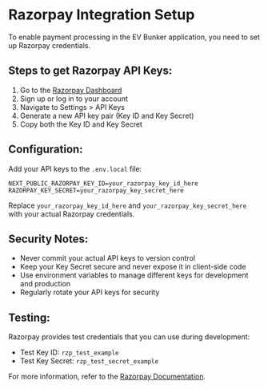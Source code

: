 # Razorpay Integration Setup

To enable payment processing in the EV Bunker application, you need to set up Razorpay credentials.

## Steps to get Razorpay API Keys:

1. Go to the [Razorpay Dashboard](https://dashboard.razorpay.com/)
2. Sign up or log in to your account
3. Navigate to Settings > API Keys
4. Generate a new API key pair (Key ID and Key Secret)
5. Copy both the Key ID and Key Secret

## Configuration:

Add your API keys to the `.env.local` file:

```
NEXT_PUBLIC_RAZORPAY_KEY_ID=your_razorpay_key_id_here
RAZORPAY_KEY_SECRET=your_razorpay_key_secret_here
```

Replace `your_razorpay_key_id_here` and `your_razorpay_key_secret_here` with your actual Razorpay credentials.

## Security Notes:

- Never commit your actual API keys to version control
- Keep your Key Secret secure and never expose it in client-side code
- Use environment variables to manage different keys for development and production
- Regularly rotate your API keys for security

## Testing:

Razorpay provides test credentials that you can use during development:
- Test Key ID: `rzp_test_example`
- Test Key Secret: `rzp_test_secret_example`

For more information, refer to the [Razorpay Documentation](https://razorpay.com/docs/).